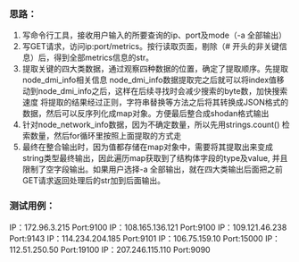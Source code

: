 ### 思路：
1. 写命令行工具，接收用户输入的所要查询的ip、port及mode（-a 全部输出）
2. 写GET请求，访问ip:port/metrics。按行读取页面，剔除（# 开头的非关键信息）后，得到全部metrics信息的str。
3. 提取关键的四大类数据，通过观察四种数据的位置，确定了提取顺序。先提取node_dmi_info相关信息
   node_dmi_info数据提取完之后就可以将index值移动到node_dmi_info之后，这样在后续寻找时会减少搜索的byte数，加快搜索速度
   将提取的结果经过正则，字符串替换等方法之后将其转换成JSON格式的数据，然后可以反序列化成map对象。方便最后整合成shodan格式输出
4. 针对node_network_info数据，因为不确定数量，所以先用strings.count() 检索数量，然后for循环里按照上面提取的方式走
5. 最终在整合输出时，因为值都存储在map对象中，需要将其提取出来变成string类型最终输出，因此遍历map获取到了结构体字段的type及value, 
   并且限制了空字段输出。如果用户选择-a 全部输出，就在四大类输出后面把之前GET请求返回处理后的str加到后面输出。

### 测试用例：
IP：172.96.3.215          Port:9100
IP：108.165.136.121       Port:9100
IP：109.121.46.238        Port:9143
IP：114.234.204.185       Port:9101
IP：106.75.159.10         Port:15000
IP：112.51.250.50         Port:19100
IP：207.246.115.110       Port:9090
